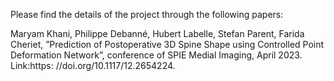 Please find the details of the project through the following papers:

Maryam Khani, Philippe Debanné, Hubert Labelle, Stefan Parent, Farida Cheriet, ”Prediction of Postoperative 3D
Spine Shape using Controlled Point Deformation Network”, conference of SPIE Medial Imaging, April 2023. Link:https:
//doi.org/10.1117/12.2654224.
